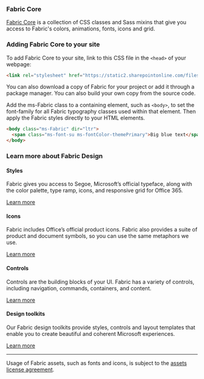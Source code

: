 ### Fabric Core

[Fabric Core](https://github.com/OfficeDev/office-ui-fabric-core) is a collection of CSS classes and Sass mixins that give you access to Fabric's colors, animations, fonts, icons and grid.

### Adding Fabric Core to your site

To add Fabric Core to your site, link to this CSS file in the `<head>` of your webpage:

```html
<link rel="stylesheet" href="https://static2.sharepointonline.com/files/fabric/office-ui-fabric-core/9.6.1/css/fabric.min.css" />
```

You can also download a copy of Fabric for your project or add it through a package manager. You can also build your own copy from the source code.

Add the ms-Fabric class to a containing element, such as `<body>`, to set the font-family for all Fabric typography classes used within that element. Then apply the Fabric styles directly to your HTML elements.

```html
<body class="ms-Fabric" dir="ltr">
  <span class="ms-font-su ms-fontColor-themePrimary">Big blue text</span>
</body>
```

### Learn more about Fabric Design

#### Styles

Fabric gives you access to Segoe, Microsoft’s official typeface, along with the color palette, type ramp, icons, and responsive grid for Office 365.

[Learn more](#/styles/web)

#### Icons

Fabric includes Office’s official product icons. Fabric also provides a suite of product and document symbols, so you can use the same metaphors we use.

[Learn more](#/styles/web/icons)

#### Controls

Controls are the building blocks of your UI. Fabric has a variety of controls, including navigation, commands, containers, and content.

[Learn more](#/controls/web)

#### Design toolkits

Our Fabric design toolkits provide styles, controls and layout templates that enable you to create beautiful and coherent Microsoft experiences.

[Learn more](#/resources)

---

Usage of Fabric assets, such as fonts and icons, is subject to the [assets license agreement](https://static2.sharepointonline.com/files/fabric/assets/microsoft_fabric_assets_license_agreement_10262017.pdf).
